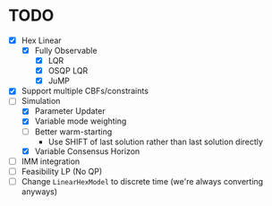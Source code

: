 # TODO

- [x] Hex Linear
  - [x] Fully Observable
    - [x] LQR
    - [x] OSQP LQR
    - [x] JuMP
- [x] Support multiple CBFs/constraints
- [ ] Simulation
  - [x] Parameter Updater
  - [x] Variable mode weighting
  - [ ] Better warm-starting
    - Use SHIFT of last solution rather than last solution directly
  - [x] Variable Consensus Horizon
- [ ] IMM integration
- [ ] Feasibility LP (No QP)
- [ ] Change `LinearHexModel` to discrete time (we're always converting anyways)
